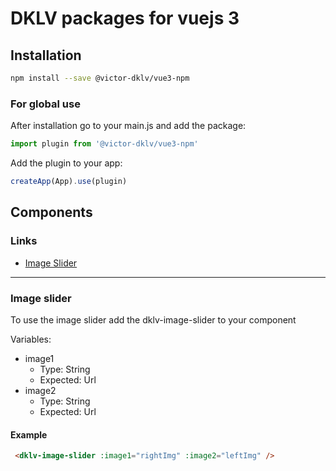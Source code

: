 
# DKLV packages for vuejs 3

## Installation

```sh
npm install --save @victor-dklv/vue3-npm
```
### For global use 

After installation go to your main.js and add the package:

```js
import plugin from '@victor-dklv/vue3-npm'
```

Add the plugin to your app:

```js
createApp(App).use(plugin)
```

## Components

### Links

- [Image Slider](#imageslider)

<hr/>

### <a id="imageslider"></a>Image slider

To use the image slider add the dklv-image-slider to your component

Variables:

- image1
  - Type: String
  - Expected: Url
- image2
  - Type: String
  - Expected: Url

#### Example

```html
 <dklv-image-slider :image1="rightImg" :image2="leftImg" />
```